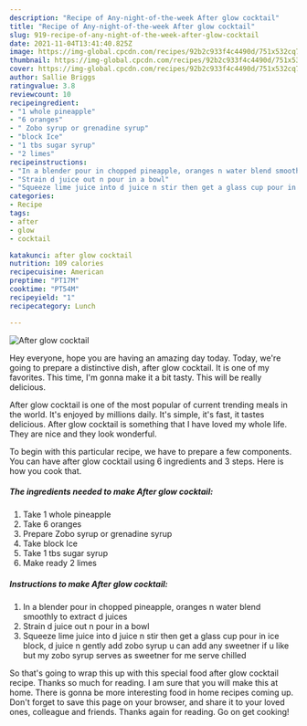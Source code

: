 ```yaml
---
description: "Recipe of Any-night-of-the-week After glow cocktail"
title: "Recipe of Any-night-of-the-week After glow cocktail"
slug: 919-recipe-of-any-night-of-the-week-after-glow-cocktail
date: 2021-11-04T13:41:40.825Z
image: https://img-global.cpcdn.com/recipes/92b2c933f4c4490d/751x532cq70/after-glow-cocktail-recipe-main-photo.jpg
thumbnail: https://img-global.cpcdn.com/recipes/92b2c933f4c4490d/751x532cq70/after-glow-cocktail-recipe-main-photo.jpg
cover: https://img-global.cpcdn.com/recipes/92b2c933f4c4490d/751x532cq70/after-glow-cocktail-recipe-main-photo.jpg
author: Sallie Briggs
ratingvalue: 3.8
reviewcount: 10
recipeingredient:
- "1 whole pineapple"
- "6 oranges"
- " Zobo syrup or grenadine syrup"
- "block Ice"
- "1 tbs sugar syrup"
- "2 limes"
recipeinstructions:
- "In a blender pour in chopped pineapple, oranges n water blend smoothly to extract d juices"
- "Strain d juice out n pour in a bowl"
- "Squeeze lime juice into d juice n stir then get a glass cup pour in ice block, d juice n gently add zobo syrup u can add any sweetner if u like but my zobo syrup serves as sweetner for me serve chilled"
categories:
- Recipe
tags:
- after
- glow
- cocktail

katakunci: after glow cocktail 
nutrition: 109 calories
recipecuisine: American
preptime: "PT17M"
cooktime: "PT54M"
recipeyield: "1"
recipecategory: Lunch

---
```



![After glow cocktail](https://img-global.cpcdn.com/recipes/92b2c933f4c4490d/751x532cq70/after-glow-cocktail-recipe-main-photo.jpg)

Hey everyone, hope you are having an amazing day today. Today, we're going to prepare a distinctive dish, after glow cocktail. It is one of my favorites. This time, I'm gonna make it a bit tasty. This will be really delicious.

After glow cocktail is one of the most popular of current trending meals in the world. It's enjoyed by millions daily. It's simple, it's fast, it tastes delicious. After glow cocktail is something that I have loved my whole life. They are nice and they look wonderful.




To begin with this particular recipe, we have to prepare a few components. You can have after glow cocktail using 6 ingredients and 3 steps. Here is how you cook that.

<!--inarticleads1-->

##### The ingredients needed to make After glow cocktail:

1. Take 1 whole pineapple
1. Take 6 oranges
1. Prepare  Zobo syrup or grenadine syrup
1. Take block Ice
1. Take 1 tbs sugar syrup
1. Make ready 2 limes




<!--inarticleads2-->

##### Instructions to make After glow cocktail:

1. In a blender pour in chopped pineapple, oranges n water blend smoothly to extract d juices
1. Strain d juice out n pour in a bowl
1. Squeeze lime juice into d juice n stir then get a glass cup pour in ice block, d juice n gently add zobo syrup u can add any sweetner if u like but my zobo syrup serves as sweetner for me serve chilled




So that's going to wrap this up with this special food after glow cocktail recipe. Thanks so much for reading. I am sure that you will make this at home. There is gonna be more interesting food in home recipes coming up. Don't forget to save this page on your browser, and share it to your loved ones, colleague and friends. Thanks again for reading. Go on get cooking!
